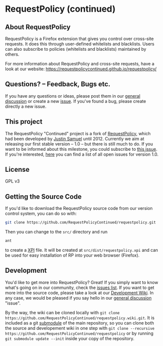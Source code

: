 # RequestPolicy (continued)

## About RequestPolicy

RequestPolicy is a Firefox extension that gives you control over cross-site
requests. It does this through user-defined whitelists and blacklists. Users
can also subscribe to policies (whitelists and blacklists) maintained by
others.

For more information about RequestPolicy and cross-site requests, have a look at our website:
https://requestpolicycontinued.github.io/requestpolicy/

## Questions? – Feedback, Bugs etc.

If you have any questions or ideas, please post them in our [general discussion](https://github.com/RequestPolicyContinued/requestpolicy/issues/484) or create a new [issue](https://github.com/RequestPolicyContinued/requestpolicy/issues). If you've found a bug, please create directly a new issue.

## This project

The RequestPolicy "Continued" project is a fork of
[RequestPolicy](https://github.com/RequestPolicy/requestpolicy), which had been
developed by [Justin Samuel](https://github.com/jsamuel) until 2012. Currently we aim at releasing our first stable version – 1.0 – but there is still much to do. If you want to be informed about this milestone, you could subscribe to [this issue](https://github.com/RequestPolicyContinued/requestpolicy/issues/446). If you're interested, [here](https://github.com/RequestPolicyContinued/requestpolicy/milestones/1.0)  you can find a list of all open issues for version 1.0.

## License

GPL v3

## Getting the Source Code

If you'd like to download the RequestPolicy source code from our version
control system, you can do so with:

```bash
git clone https://github.com/RequestPolicyContinued/requestpolicy.git
```

Then you can change to the `src/` directory and run

```bash
ant
```

to create a [XPI](https://developer.mozilla.org/en-US/docs/XPI) file. It will be created at `src/dist/requestpolicy.xpi` and can be used for easy installation of RP into your web browser (Firefox).

## Development

You'd like to get more into RequestPolicy? Great! If you simply want to know what's going on in our community, check the [issues list](https://github.com/RequestPolicyContinued/requestpolicy/issues). If you want to get more into the source code, please take a look at our [Development Wiki](https://github.com/RequestPolicyContinued/requestpolicy/wiki). In any case, we would be pleased if you say hello in our [general discussion](https://github.com/RequestPolicyContinued/requestpolicy/issues/484) "issue".

By the way, the wiki can be cloned locally with `git clone https://github.com/RequestPolicyContinued/requestpolicy.wiki.git`. It is included as a git [submodule](http://git-scm.com/book/en/Git-Tools-Submodules) of the main repository, so you can clone both the source and developement wiki in one step with `git clone --recursive https://github.com/RequestPolicyContinued/requestpolicy` or by running `git submodule update --init` inside your copy of the repository.
